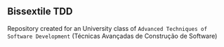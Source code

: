 ## Bissextile TDD
Repository created for an University class of `Advanced Techniques of Software Development` (Técnicas
Avançadas de Construção de Software)